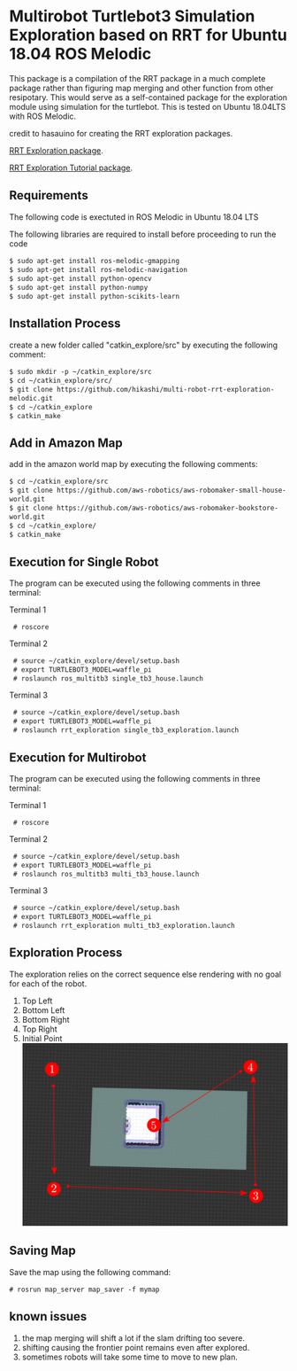 # Multirobot Turtlebot3 Simulation Exploration based on RRT for Ubuntu 18.04 ROS Melodic
This package is a compilation of the RRT package in a much complete package rather than figuring map merging and other function from other resipotary. 
This would serve as a self-contained package for the exploration module using simulation for the turtlebot.
This is tested on Ubuntu 18.04LTS with ROS Melodic.

credit to hasauino for creating the RRT exploration packages.

[RRT Exploration package](https://github.com/hasauino/rrt_exploration "RRT Exploration").

[RRT Exploration Tutorial package](https://github.com/hasauino/rrt_exploration_tutorials "RRT Exploration").


## Requirements
The following code is exectuted in ROS Melodic in Ubuntu 18.04 LTS

The following libraries are required to install before proceeding to run the code

    $ sudo apt-get install ros-melodic-gmapping
    $ sudo apt-get install ros-melodic-navigation
    $ sudo apt-get install python-opencv
    $ sudo apt-get install python-numpy
    $ sudo apt-get install python-scikits-learn


## Installation Process
create a new folder called "catkin_explore/src" by executing the following comment:

    $ sudo mkdir -p ~/catkin_explore/src
    $ cd ~/catkin_explore/src/
    $ git clone https://github.com/hikashi/multi-robot-rrt-exploration-melodic.git
    $ cd ~/catkin_explore
    $ catkin_make

## Add in Amazon Map
add in the amazon world map by executing the following comments:

    $ cd ~/catkin_explore/src
    $ git clone https://github.com/aws-robotics/aws-robomaker-small-house-world.git
    $ git clone https://github.com/aws-robotics/aws-robomaker-bookstore-world.git
    $ cd ~/catkin_explore/
    $ catkin_make
    

## Execution for Single Robot
The program can be executed using the following comments in three terminal:

Terminal 1

     # roscore 
Terminal 2

     # source ~/catkin_explore/devel/setup.bash 
     # export TURTLEBOT3_MODEL=waffle_pi
     # roslaunch ros_multitb3 single_tb3_house.launch
Terminal 3

     # source ~/catkin_explore/devel/setup.bash 
     # export TURTLEBOT3_MODEL=waffle_pi
     # roslaunch rrt_exploration single_tb3_exploration.launch 

## Execution for Multirobot
The program can be executed using the following comments in three terminal:

Terminal 1

     # roscore 
Terminal 2

     # source ~/catkin_explore/devel/setup.bash 
     # export TURTLEBOT3_MODEL=waffle_pi
     # roslaunch ros_multitb3 multi_tb3_house.launch 
Terminal 3

     # source ~/catkin_explore/devel/setup.bash 
     # export TURTLEBOT3_MODEL=waffle_pi
     # roslaunch rrt_exploration multi_tb3_exploration.launch 



## Exploration Process
The exploration relies on the correct sequence else rendering with no goal for each of the robot.
1. Top Left
2. Bottom Left
3. Bottom Right
4. Top Right
5. Initial Point
 ![Instruction](/instruction2.png)
 
## Saving Map
Save the map using the following command:

    # rosrun map_server map_saver -f mymap
    


## known issues
1. the map merging will shift a lot if the slam drifting too severe.
2.  shifting causing the frontier point remains even after explored.
3. sometimes robots will take some time to move to new plan.
